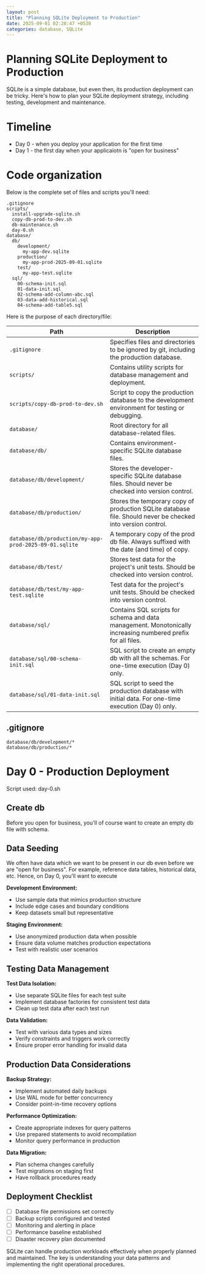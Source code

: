 ```yaml
---
layout: post
title: "Planning SQLite Deployment to Production"
date: 2025-09-01 02:28:47 +0530
categories: database, SQLite
---
```


# Planning SQLite Deployment to Production

SQLite is a simple database, but even then, its production deployment can be tricky.
Here's how to plan your SQLite deployment strategy, including testing, development and maintenance.

# Timeline
- Day 0 - when you deploy your application for the first time
- Day 1 - the first day when your applicaiotn is "open for business"

# Code organization
Below is the complete set of files and scripts you'll need:
```
.gitignore
scripts/
  install-upgrade-sqlite.sh
  copy-db-prod-to-dev.sh
  db-maintenance.sh
  day-0.sh
database/
  db/
    development/
      my-app-dev.sqlite
    production/
      my-app-prod-2025-09-01.sqlite
    test/
      my-app-test.sqlite
  sql/
    00-schema-init.sql
    01-data-init.sql
    02-schema-add-column-abc.sql
    03-data-add-historical.sql
    04-schema-add-table5.sql
```

Here is the purpose of each directory/file:

| Path                                                      | Description                                                                                   |
| --------------------------------------------------------- | --------------------------------------------------------------------------------------------- |
| `.gitignore`                                              | Specifies files and directories to be ignored by git, including the production database.       |
| `scripts/`                                                | Contains utility scripts for database management and deployment.                               |
| `scripts/copy-db-prod-to-dev.sh`                          | Script to copy the production database to the development environment for testing or debugging.|
| `database/`                                               | Root directory for all database-related files.                                                 |
| `database/db/`                                            | Contains environment-specific SQLite database files.                                           |
| `database/db/development/`                                | Stores the developer-specific SQLite database files. Should never be checked into version control. |
| `database/db/production/`                                 | Stores the temporary copy of production SQLite database file. Should never be checked into version control. |
| `database/db/production/my-app-prod-2025-09-01.sqlite`    | A temporary copy of the prod db file. Always suffixed with the date (and time) of copy.        |
| `database/db/test/`                                       | Stores test data for the project's unit tests. Should be checked into version control.                |
| `database/db/test/my-app-test.sqlite`                     | Test data for the project's unit tests. Should be checked into version control.                |
| `database/sql/`                                           | Contains SQL scripts for schema and data management. Monotonically increasing numbered prefix for all files. |
| `database/sql/00-schema-init.sql`                         | SQL script to create an empty db with all the schemas. For one-time execution (Day 0) only.            |
| `database/sql/01-data-init.sql`                           | SQL script to seed the production database with initial data. For one-time execution (Day 0) only.     |


## .gitignore
```
database/db/development/*
database/db/production/*
```


# Day 0 - Production Deployment
Script used: day-0.sh

## Create db
Before you open for business, you'll of course want to create an empty db file with schema.

## Data Seeding
We often have data which we want to be present in our db even before we are "open for business".
For example, reference data tables, historical data, etc.
Hence, on Day 0, you'll want to execute 

**Development Environment:**
- Use sample data that mimics production structure
- Include edge cases and boundary conditions
- Keep datasets small but representative

**Staging Environment:**
- Use anonymized production data when possible
- Ensure data volume matches production expectations
- Test with realistic user scenarios

## Testing Data Management

**Test Data Isolation:**
- Use separate SQLite files for each test suite
- Implement database factories for consistent test data
- Clean up test data after each test run

**Data Validation:**
- Test with various data types and sizes
- Verify constraints and triggers work correctly
- Ensure proper error handling for invalid data

## Production Data Considerations

**Backup Strategy:**
- Implement automated daily backups
- Use WAL mode for better concurrency
- Consider point-in-time recovery options

**Performance Optimization:**
- Create appropriate indexes for query patterns
- Use prepared statements to avoid recompilation
- Monitor query performance in production

**Data Migration:**
- Plan schema changes carefully
- Test migrations on staging first
- Have rollback procedures ready

## Deployment Checklist

- [ ] Database file permissions set correctly
- [ ] Backup scripts configured and tested
- [ ] Monitoring and alerting in place
- [ ] Performance baseline established
- [ ] Disaster recovery plan documented

SQLite can handle production workloads effectively when properly planned and maintained. The key is understanding your data patterns and implementing the right operational procedures.
